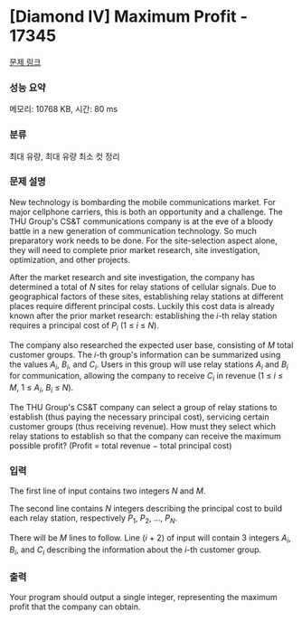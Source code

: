 # [Diamond IV] Maximum Profit - 17345 

[문제 링크](https://www.acmicpc.net/problem/17345) 

### 성능 요약

메모리: 10768 KB, 시간: 80 ms

### 분류

최대 유량, 최대 유량 최소 컷 정리

### 문제 설명

<p>New technology is bombarding the mobile communications market. For major cellphone carriers, this is both an opportunity and a challenge. The THU Group's CS&T communications company is at the eve of a bloody battle in a new generation of communication technology. So much preparatory work needs to be done. For the site-selection aspect alone, they will need to complete prior market research, site investigation, optimization, and other projects.</p>

<p>After the market research and site investigation, the company has determined a total of <var>N</var> sites for relay stations of cellular signals. Due to geographical factors of these sites, establishing relay stations at different places require different principal costs. Luckily this cost data is already known after the prior market research: establishing the <var>i</var>-th relay station requires a principal cost of <var>P<sub>i</sub></var> (1 ≤ <var>i</var> ≤ <var>N</var>).</p>

<p>The company also researched the expected user base, consisting of <var>M</var> total customer groups. The <var>i</var>-th group's information can be summarized using the values <var>A<sub>i</sub></var>, <var>B<sub>i</sub></var>, and <var>C<sub>i</sub></var>. Users in this group will use relay stations <var>A<sub>i</sub></var> and <var>B<sub>i</sub></var> for communication, allowing the company to receive <var>C<sub>i</sub></var> in revenue (1 ≤ <var>i</var> ≤ <var>M</var>, 1 ≤ <var>A<sub>i</sub></var>, <var>B<sub>i</sub></var> ≤ <var>N</var>).</p>

<p>The THU Group's CS&T company can select a group of relay stations to establish (thus paying the necessary principal cost), servicing certain customer groups (thus receiving revenue). How must they select which relay stations to establish so that the company can receive the maximum possible profit? (Profit = total revenue − total principal cost)</p>

### 입력 

 <p>The first line of input contains two integers <var>N</var> and <var>M</var>.</p>

<p>The second line contains <var>N</var> integers describing the principal cost to build each relay station, respectively <var>P</var><sub>1</sub>, <var>P</var><sub>2</sub>, …, <var>P<sub>N</sub></var>.</p>

<p>There will be <var>M</var> lines to follow. Line (<var>i</var> + 2) of input will contain 3 integers <var>A<sub>i</sub></var>, <var>B<sub>i</sub></var>, and <var>C<sub>i</sub></var> describing the information about the <var>i</var>-th customer group.</p>

### 출력 

 <p>Your program should output a single integer, representing the maximum profit that the company can obtain.</p>

